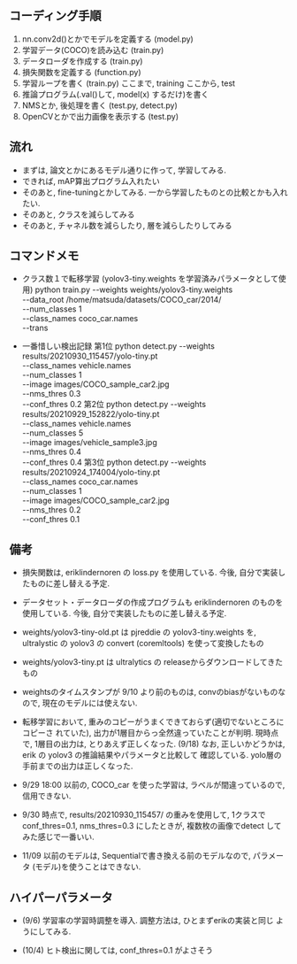 ## コーディング手順
1. nn.conv2d()とかでモデルを定義する	(model.py)
2. 学習データ(COCO)を読み込む					(train.py)
3. データローダを作成する							(train.py)
4. 損失関数を定義する									(function.py)
5. 学習ループを書く										(train.py)
ここまで, training
ここから, test
6. 推論プログラム(.val()して, model(x) するだけ)を書く
7. NMSとか, 後処理を書く							(test.py, detect.py)
8. OpenCVとかで出力画像を表示する			(test.py)

## 流れ
* まずは, 論文とかにあるモデル通りに作って, 学習してみる.
* できれば, mAP算出プログラム入れたい
* そのあと, fine-tuningとかしてみる. 一から学習したものとの比較とかも入れたい.
* そのあと, クラスを減らしてみる
* そのあと, チャネル数を減らしたり, 層を減らしたりしてみる

## コマンドメモ
* クラス数１で転移学習 (yolov3-tiny.weights を学習済みパラメータとして使用)
  python train.py --weights weights/yolov3-tiny.weights \
                  --data_root /home/matsuda/datasets/COCO_car/2014/ \
                  --num_classes 1 \
                  --class_names coco_car.names \
                  --trans

* 一番惜しい検出記録
  第1位
  python detect.py --weights results/20210930_115457/yolo-tiny.pt \
                   --class_names vehicle.names \
                   --num_classes 1 \
                   --image images/COCO_sample_car2.jpg \
                   --nms_thres 0.3 \
                   --conf_thres 0.2
  第2位
  python detect.py --weights results/20210929_152822/yolo-tiny.pt \
                   --class_names vehicle.names \
                   --num_classes 5 \
                   --image images/vehicle_sample3.jpg \
                   --nms_thres 0.4 \
                   --conf_thres 0.4
  第3位
  python detect.py --weights results/20210924_174004/yolo-tiny.pt \
                   --class_names coco_car.names \
                   --num_classes 1 \
                   --image images/COCO_sample_car2.jpg \
                   --nms_thres 0.2 \
                   --conf_thres 0.1


## 備考
* 損失関数は, eriklindernoren の loss.py を使用している.
	今後, 自分で実装したものに差し替える予定.

* データセット・データローダの作成プログラムも
	eriklindernoren のものを使用している.
	今後, 自分で実装したものに差し替える予定.

* weights/yolov3-tiny-old.pt は
  pjreddie の yolov3-tiny.weights を, ultralystic の yolov3 の
  convert (coremltools) を使って変換したもの

* weights/yolov3-tiny.pt は
  ultralytics の releaseからダウンロードしてきたもの

* weightsのタイムスタンプが 9/10 より前のものは, convのbiasがないものなので,
  現在のモデルには使えない.

* 転移学習において, 重みのコピーがうまくできておらず(適切でないところにコピーさ
  れていた), 出力が1層目からっ全然違っていたことが判明.
  現時点で, 1層目の出力は, とりあえず正しくなった. (9/18)
  なお, 正しいかどうかは, erik の yolov3 の推論結果やパラメータと比較して
  確認している.
  yolo層の手前までの出力は正しくなった.

* 9/29 18:00 以前の, COCO_car を使った学習は, ラベルが間違っているので,
  信用できない.

* 9/30 時点で, results/20210930_115457/ の重みを使用して,
  1クラスで conf_thres=0.1, nms_thres=0.3 にしたときが, 複数枚の画像でdetect
  してみた感じで一番いい.

* 11/09 以前のモデルは, Sequentialで書き換える前のモデルなので, パラメータ
  (モデル)を使うことはできない.


## ハイパーパラメータ
* (9/6) 学習率の学習時調整を導入. 調整方法は, ひとまずerikの実装と同じ
  ようにしてみる.

* (10/4) ヒト検出に関しては, conf_thres=0.1 がよさそう
